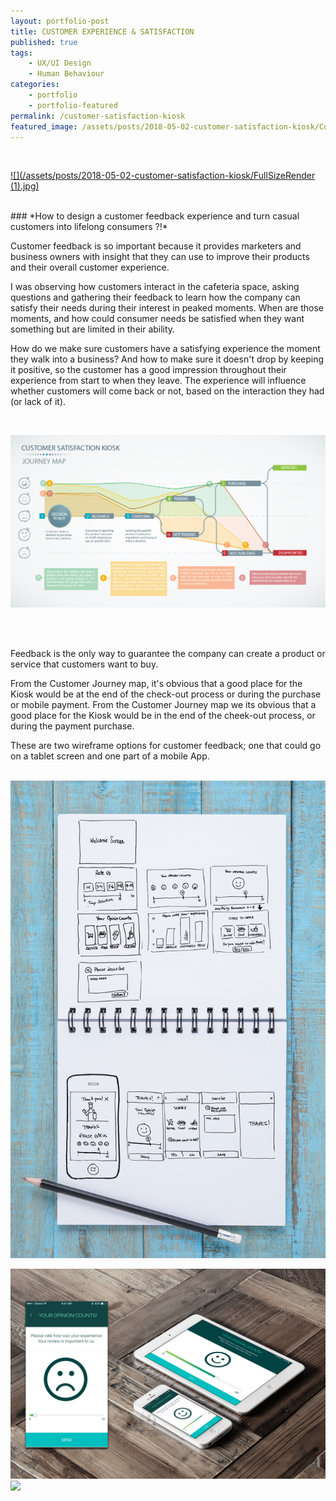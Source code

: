 ```yaml
---
layout: portfolio-post
title: CUSTOMER EXPERIENCE & SATISFACTION
published: true
tags:
    - UX/UI Design
    - Human Behaviour
categories:
    - portfolio
    - portfolio-featured
permalink: /customer-satisfaction-kiosk
featured_image: /assets/posts/2018-05-02-customer-satisfaction-kiosk/CustomerSatisfaction_JourneyMap.jpg
---
```

 <br>
 
 [![](/assets/posts/2018-05-02-customer-satisfaction-kiosk/FullSizeRender (1).jpg)](#)

 <br>
### *How to design a customer feedback experience and turn casual customers into lifelong consumers ?!*
<br>

Customer feedback is so important because it provides marketers and business owners with insight that they can use to improve their products and their overall customer experience. 

   I was observing how customers interact in the cafeteria space, asking questions and gathering their feedback to learn how the company can satisfy their needs during their interest in peaked moments. When are those moments, and how could consumer needs be satisfied when they want something but are limited in their ability.

How do we make sure customers have a satisfying experience the moment they walk into a business? And how to make sure it doesn't drop by keeping it positive, so the customer has a good impression throughout their experience from start to when they leave. The experience will influence whether customers will come back or not, based on the interaction they had (or lack of it). 



<br>

[![](/assets/posts/2018-05-02-customer-satisfaction-kiosk/CustomerSatisfaction_JourneyMap.jpg)](#)

<br>
<br>

Feedback is the only way to guarantee the company can create a product or service that customers want to buy.


From the Customer Journey map, it's obvious that a good place for the Kiosk would be at the end of the check-out process or during the purchase or mobile payment.
From the Customer Journey map we its obvious that a good place for the Kiosk would be in the end of the cheek-out process, or during the payment purchase.

These are two wireframe options for customer feedback; one that could go on a tablet screen and one part of a mobile App.
<br>
<br>


[![](/assets/posts/2018-05-02-customer-satisfaction-kiosk/sketch_customer.jpg)](#)

[![](/assets/posts/2018-05-02-customer-satisfaction-kiosk/CustomerExperiance_Mock.gif)](#)
[![](/assets/posts/2018-05-02-customer-satisfaction-kiosk/CleaningReport_Mockup2.jpg)](#)

